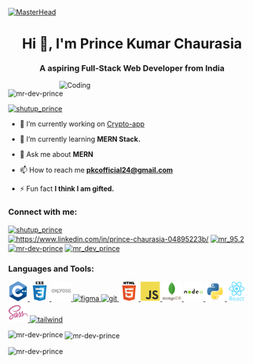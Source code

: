 [![MasterHead](https://i.pinimg.com/564x/20/53/b4/2053b4bd2b0191deee3a845ad47a39a1.jpg)](https://github.com/mr-dev-prince)
<h1 align="center">Hi 👋, I'm Prince Kumar Chaurasia</h1>
<h3 align="center">A aspiring Full-Stack Web Developer from India</h3>
<img align="right" alt="Coding" width="400" src="https://media3.giphy.com/media/v1.Y2lkPTc5MGI3NjExd2FzZ2tnbmJjaHBzZjdudHdydnlpdXB5N2F0dW54bzE1aW5oYXR4biZlcD12MV9pbnRlcm5hbF9naWZfYnlfaWQmY3Q9Zw/RbDKaczqWovIugyJmW/giphy.gif"/>

<p align="left"> <img src="https://komarev.com/ghpvc/?username=mr-dev-prince&label=Profile%20views&color=0e75b6&style=flat" alt="mr-dev-prince" /> </p>

<p align="left"> <a href="https://twitter.com/shutup_prince" target="blank"><img src="https://img.shields.io/twitter/follow/shutup_prince?logo=twitter&style=for-the-badge" alt="shutup_prince" /></a> </p>

- 🔭 I’m currently working on [Crypto-app](https://github.com/mr-dev-prince/Crypto-app)

- 🌱 I’m currently learning **MERN Stack.**

- 💬 Ask me about **MERN**

- 📫 How to reach me **pkcofficial24@gmail.com**

- ⚡ Fun fact **I think I am gifted.**

<h3 align="left">Connect with me:</h3>
<p align="left">
<a href="https://twitter.com/shutup_prince" target="blank"><img align="center" src="https://raw.githubusercontent.com/rahuldkjain/github-profile-readme-generator/master/src/images/icons/Social/twitter.svg" alt="shutup_prince" height="30" width="40" /></a>
<a href="https://linkedin.com/in/https://www.linkedin.com/in/prince-chaurasia-04895223b/" target="blank"><img align="center" src="https://raw.githubusercontent.com/rahuldkjain/github-profile-readme-generator/master/src/images/icons/Social/linked-in-alt.svg" alt="https://www.linkedin.com/in/prince-chaurasia-04895223b/" height="30" width="40" /></a>
<a href="https://instagram.com/mr_95.2" target="blank"><img align="center" src="https://raw.githubusercontent.com/rahuldkjain/github-profile-readme-generator/master/src/images/icons/Social/instagram.svg" alt="mr_95.2" height="30" width="40" /></a>
<a href="https://www.leetcode.com/mr-dev-prince" target="blank"><img align="center" src="https://raw.githubusercontent.com/rahuldkjain/github-profile-readme-generator/master/src/images/icons/Social/leet-code.svg" alt="mr-dev-prince" height="30" width="40" /></a>
<a href="https://auth.geeksforgeeks.org/user/mr_dev_prince" target="blank"><img align="center" src="https://raw.githubusercontent.com/rahuldkjain/github-profile-readme-generator/master/src/images/icons/Social/geeks-for-geeks.svg" alt="mr_dev_prince" height="30" width="40" /></a>
</p>

<h3 align="left">Languages and Tools:</h3>
<p align="left"> <a href="https://www.w3schools.com/cpp/" target="_blank" rel="noreferrer"> <img src="https://raw.githubusercontent.com/devicons/devicon/master/icons/cplusplus/cplusplus-original.svg" alt="cplusplus" width="40" height="40"/> </a> <a href="https://www.w3schools.com/css/" target="_blank" rel="noreferrer"> <img src="https://raw.githubusercontent.com/devicons/devicon/master/icons/css3/css3-original-wordmark.svg" alt="css3" width="40" height="40"/> </a> <a href="https://expressjs.com" target="_blank" rel="noreferrer"> <img src="https://raw.githubusercontent.com/devicons/devicon/master/icons/express/express-original-wordmark.svg" alt="express" width="40" height="40"/> </a> <a href="https://www.figma.com/" target="_blank" rel="noreferrer"> <img src="https://www.vectorlogo.zone/logos/figma/figma-icon.svg" alt="figma" width="40" height="40"/> </a> <a href="https://git-scm.com/" target="_blank" rel="noreferrer"> <img src="https://www.vectorlogo.zone/logos/git-scm/git-scm-icon.svg" alt="git" width="40" height="40"/> </a> <a href="https://www.w3.org/html/" target="_blank" rel="noreferrer"> <img src="https://raw.githubusercontent.com/devicons/devicon/master/icons/html5/html5-original-wordmark.svg" alt="html5" width="40" height="40"/> </a> <a href="https://developer.mozilla.org/en-US/docs/Web/JavaScript" target="_blank" rel="noreferrer"> <img src="https://raw.githubusercontent.com/devicons/devicon/master/icons/javascript/javascript-original.svg" alt="javascript" width="40" height="40"/> </a> <a href="https://www.mongodb.com/" target="_blank" rel="noreferrer"> <img src="https://raw.githubusercontent.com/devicons/devicon/master/icons/mongodb/mongodb-original-wordmark.svg" alt="mongodb" width="40" height="40"/> </a> <a href="https://nodejs.org" target="_blank" rel="noreferrer"> <img src="https://raw.githubusercontent.com/devicons/devicon/master/icons/nodejs/nodejs-original-wordmark.svg" alt="nodejs" width="40" height="40"/> </a> <a href="https://www.python.org" target="_blank" rel="noreferrer"> <img src="https://raw.githubusercontent.com/devicons/devicon/master/icons/python/python-original.svg" alt="python" width="40" height="40"/> </a> <a href="https://reactjs.org/" target="_blank" rel="noreferrer"> <img src="https://raw.githubusercontent.com/devicons/devicon/master/icons/react/react-original-wordmark.svg" alt="react" width="40" height="40"/> </a> <a href="https://sass-lang.com" target="_blank" rel="noreferrer"> <img src="https://raw.githubusercontent.com/devicons/devicon/master/icons/sass/sass-original.svg" alt="sass" width="40" height="40"/> </a> <a href="https://tailwindcss.com/" target="_blank" rel="noreferrer"> <img src="https://www.vectorlogo.zone/logos/tailwindcss/tailwindcss-icon.svg" alt="tailwind" width="40" height="40"/> </a> </p>

<p><img align="left" src="https://github-readme-stats.vercel.app/api/top-langs?username=mr-dev-prince&show_icons=true&locale=en&layout=compact" alt="mr-dev-prince" /></p>

<p>&nbsp;<img align="center" src="https://github-readme-stats.vercel.app/api?username=mr-dev-prince&show_icons=true&locale=en" alt="mr-dev-prince" /></p>

<p><img align="center" src="https://github-readme-streak-stats.herokuapp.com/?user=mr-dev-prince&" alt="mr-dev-prince" /></p>
